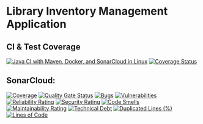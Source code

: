 # Library Inventory Management Application

## CI & Test Coverage
[![Java CI with Maven, Docker, and SonarCloud in Linux](https://github.com/BakhaMadiev/tddProject/actions/workflows/maven.yml/badge.svg)](https://github.com/BakhaMadiev/tddProject/actions/workflows/maven.yml)
[![Coverage Status](https://coveralls.io/repos/github/BakhaMadiev/tddProject/badge.svg?branch=master)](https://coveralls.io/github/BakhaMadiev/tddProject?branch=master)

## SonarCloud:
[![Coverage](https://sonarcloud.io/api/project_badges/measure?project=BakhaMadiev_tddProject&metric=coverage)](https://sonarcloud.io/summary/new_code?id=BakhaMadiev_tddProject)
[![Quality Gate Status](https://sonarcloud.io/api/project_badges/measure?project=BakhaMadiev_tddProject&metric=alert_status)](https://sonarcloud.io/summary/new_code?id=BakhaMadiev_tddProject)
[![Bugs](https://sonarcloud.io/api/project_badges/measure?project=BakhaMadiev_tddProject&metric=bugs)](https://sonarcloud.io/summary/new_code?id=BakhaMadiev_tddProject)
[![Vulnerabilities](https://sonarcloud.io/api/project_badges/measure?project=BakhaMadiev_tddProject&metric=vulnerabilities)](https://sonarcloud.io/summary/new_code?id=BakhaMadiev_tddProject)
[![Reliability Rating](https://sonarcloud.io/api/project_badges/measure?project=BakhaMadiev_tddProject&metric=reliability_rating)](https://sonarcloud.io/summary/new_code?id=BakhaMadiev_tddProject)
[![Security Rating](https://sonarcloud.io/api/project_badges/measure?project=BakhaMadiev_tddProject&metric=security_rating)](https://sonarcloud.io/summary/new_code?id=BakhaMadiev_tddProject)
[![Code Smells](https://sonarcloud.io/api/project_badges/measure?project=BakhaMadiev_tddProject&metric=code_smells)](https://sonarcloud.io/summary/new_code?id=BakhaMadiev_tddProject)
[![Maintainability Rating](https://sonarcloud.io/api/project_badges/measure?project=BakhaMadiev_tddProject&metric=sqale_rating)](https://sonarcloud.io/summary/new_code?id=BakhaMadiev_tddProject)
[![Technical Debt](https://sonarcloud.io/api/project_badges/measure?project=BakhaMadiev_tddProject&metric=sqale_index)](https://sonarcloud.io/summary/new_code?id=BakhaMadiev_tddProject)
[![Duplicated Lines (%)](https://sonarcloud.io/api/project_badges/measure?project=BakhaMadiev_tddProject&metric=duplicated_lines_density)](https://sonarcloud.io/summary/new_code?id=BakhaMadiev_tddProject)
[![Lines of Code](https://sonarcloud.io/api/project_badges/measure?project=BakhaMadiev_tddProject&metric=ncloc)](https://sonarcloud.io/summary/new_code?id=BakhaMadiev_tddProject)
